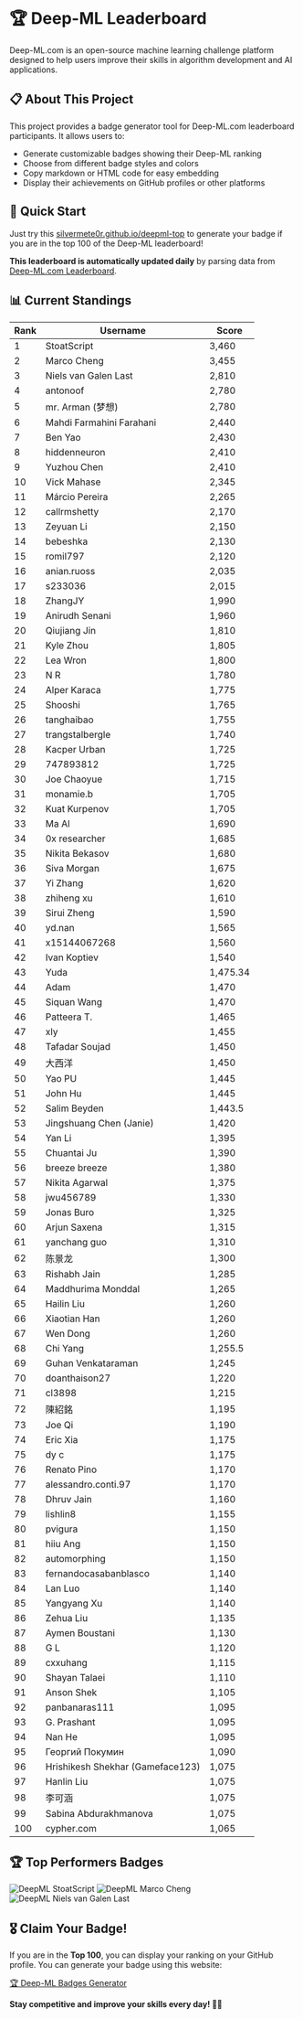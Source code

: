 # 🏆 Deep-ML Leaderboard

Deep-ML.com is an open-source machine learning challenge platform designed to help users improve their skills in algorithm development and AI applications.  

## 📋 About This Project

This project provides a badge generator tool for Deep-ML.com leaderboard participants. It allows users to:
- Generate customizable badges showing their Deep-ML ranking
- Choose from different badge styles and colors
- Copy markdown or HTML code for easy embedding
- Display their achievements on GitHub profiles or other platforms

## 🚀 Quick Start

Just try this [silvermete0r.github.io/deepml-top](silvermete0r.github.io/deepml-top) to generate your badge if you are in the top 100 of the Deep-ML leaderboard!

**This leaderboard is automatically updated daily** by parsing data from [Deep-ML.com Leaderboard](https://www.deep-ml.com/leaderboard).  

## 📊 Current Standings  

<!-- LEADERBOARD_START -->
| Rank | Username | Score |
|------|---------|-------|
| 1 | StoatScript | 3,460 |
| 2 | Marco Cheng | 3,455 |
| 3 | Niels van Galen Last | 2,810 |
| 4 | antonoof | 2,780 |
| 5 | mr. Arman (梦想) | 2,780 |
| 6 | Mahdi Farmahini Farahani | 2,440 |
| 7 | Ben Yao | 2,430 |
| 8 | hiddenneuron | 2,410 |
| 9 | Yuzhou Chen | 2,410 |
| 10 | Vick Mahase | 2,345 |
| 11 | Márcio Pereira | 2,265 |
| 12 | callrmshetty | 2,170 |
| 13 | Zeyuan Li | 2,150 |
| 14 | bebeshka | 2,130 |
| 15 | romil797 | 2,120 |
| 16 | anian.ruoss | 2,035 |
| 17 | s233036 | 2,015 |
| 18 | ZhangJY | 1,990 |
| 19 | Anirudh Senani | 1,960 |
| 20 | Qiujiang Jin | 1,810 |
| 21 | Kyle Zhou | 1,805 |
| 22 | Lea Wron | 1,800 |
| 23 | N R | 1,780 |
| 24 | Alper Karaca | 1,775 |
| 25 | Shooshi | 1,765 |
| 26 | tanghaibao | 1,755 |
| 27 | trangstalbergle | 1,740 |
| 28 | Kacper Urban | 1,725 |
| 29 | 747893812 | 1,725 |
| 30 | Joe Chaoyue | 1,715 |
| 31 | monamie.b | 1,705 |
| 32 | Kuat Kurpenov | 1,705 |
| 33 | Ma Al | 1,690 |
| 34 | 0x researcher | 1,685 |
| 35 | Nikita Bekasov | 1,680 |
| 36 | Siva Morgan | 1,675 |
| 37 | Yi Zhang | 1,620 |
| 38 | zhiheng xu | 1,610 |
| 39 | Sirui Zheng | 1,590 |
| 40 | yd.nan | 1,565 |
| 41 | x15144067268 | 1,560 |
| 42 | Ivan Koptiev | 1,540 |
| 43 | Yuda | 1,475.34 |
| 44 | Adam | 1,470 |
| 45 | Siquan Wang | 1,470 |
| 46 | Patteera T. | 1,465 |
| 47 | xly | 1,455 |
| 48 | Tafadar Soujad | 1,450 |
| 49 | 大西洋 | 1,450 |
| 50 | Yao PU | 1,445 |
| 51 | John Hu | 1,445 |
| 52 | Salim Beyden | 1,443.5 |
| 53 | Jingshuang Chen (Janie) | 1,420 |
| 54 | Yan Li | 1,395 |
| 55 | Chuantai Ju | 1,390 |
| 56 | breeze breeze | 1,380 |
| 57 | Nikita Agarwal | 1,375 |
| 58 | jwu456789 | 1,330 |
| 59 | Jonas Buro | 1,325 |
| 60 | Arjun Saxena | 1,315 |
| 61 | yanchang guo | 1,310 |
| 62 | 陈景龙 | 1,300 |
| 63 | Rishabh Jain | 1,285 |
| 64 | Maddhurima Monddal | 1,265 |
| 65 | Hailin Liu | 1,260 |
| 66 | Xiaotian Han | 1,260 |
| 67 | Wen Dong | 1,260 |
| 68 | Chi Yang | 1,255.5 |
| 69 | Guhan Venkataraman | 1,245 |
| 70 | doanthaison27 | 1,220 |
| 71 | cl3898 | 1,215 |
| 72 | 陳紹銘 | 1,195 |
| 73 | Joe Qi | 1,190 |
| 74 | Eric Xia | 1,175 |
| 75 | dy c | 1,175 |
| 76 | Renato Pino | 1,170 |
| 77 | alessandro.conti.97 | 1,170 |
| 78 | Dhruv Jain | 1,160 |
| 79 | lishlin8 | 1,155 |
| 80 | pvigura | 1,150 |
| 81 | hiiu Ang | 1,150 |
| 82 | automorphing | 1,150 |
| 83 | fernandocasabanblasco | 1,140 |
| 84 | Lan Luo | 1,140 |
| 85 | Yangyang Xu | 1,140 |
| 86 | Zehua Liu | 1,135 |
| 87 | Aymen Boustani | 1,130 |
| 88 | G L | 1,120 |
| 89 | cxxuhang | 1,115 |
| 90 | Shayan Talaei | 1,110 |
| 91 | Anson Shek | 1,105 |
| 92 | panbanaras111 | 1,095 |
| 93 | G. Prashant | 1,095 |
| 94 | Nan He | 1,095 |
| 95 | Георгий Покумин | 1,090 |
| 96 | Hrishikesh Shekhar (Gameface123) | 1,075 |
| 97 | Hanlin Liu | 1,075 |
| 98 | 李可涵 | 1,075 |
| 99 | Sabina Abdurakhmanova | 1,075 |
| 100 | cypher.com | 1,065 |
<!-- LEADERBOARD_END -->

## 🏆 Top Performers Badges

<!-- BADGES_START -->
![DeepML StoatScript](https://img.shields.io/badge/dynamic/json?url=https%3A%2F%2Fraw.githubusercontent.com%2Fsilvermete0r%2Fdeepml-top%2Fmain%2Fbadges.json&query=%24.2561d6c634fa6c4eb794454446029d95.label&prefix=Rank%20&style=for-the-badge&label=%F0%9F%9A%80%20DeepML&color=blue&link=https%3A%2F%2Fwww.deep-ml.com%2Fleaderboard)
![DeepML Marco Cheng](https://img.shields.io/badge/dynamic/json?url=https%3A%2F%2Fraw.githubusercontent.com%2Fsilvermete0r%2Fdeepml-top%2Fmain%2Fbadges.json&query=%24.4091c1a21900bd2c7d3f4e343acddda1.label&prefix=Rank%20&style=for-the-badge&label=%F0%9F%9A%80%20DeepML&color=blue&link=https%3A%2F%2Fwww.deep-ml.com%2Fleaderboard)
![DeepML Niels van Galen Last](https://img.shields.io/badge/dynamic/json?url=https%3A%2F%2Fraw.githubusercontent.com%2Fsilvermete0r%2Fdeepml-top%2Fmain%2Fbadges.json&query=%24.bf62d15a67b58334f4927c43de7b2b43.label&prefix=Rank%20&style=for-the-badge&label=%F0%9F%9A%80%20DeepML&color=blue&link=https%3A%2F%2Fwww.deep-ml.com%2Fleaderboard)
<!-- BADGES_END -->

## 🎖 Claim Your Badge!  

If you are in the **Top 100**, you can display your ranking on your GitHub profile. You can generate your badge using this website:

[🏆 Deep-ML Badges Generator](https://silvermete0r.github.io/deepml-top/)

**Stay competitive and improve your skills every day! 🚀🔥**